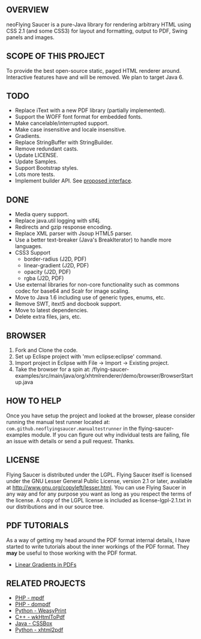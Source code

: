 OVERVIEW
--------
neoFlying Saucer is a pure-Java library for rendering arbitrary HTML 
using CSS 2.1 (and some CSS3) for layout and formatting, output to PDF, Swing panels
and images.

SCOPE OF THIS PROJECT
---------------------
To provide the best open-source static, paged HTML renderer around. Interactive features have and will be removed. We plan to target Java 6.

TODO
----
+ Replace iText with a new PDF library (partially implemented).
+ Support the WOFF font format for embedded fonts.
+ Make cancelable/interrupted support.
+ Make case insensitive and locale insensitive.
+ Gradients.
+ Replace StringBuffer with StringBuilder.
+ Remove redundant casts.
+ Update LICENSE.
+ Update Samples.
+ Support Bootstrap styles.
+ Lots more tests.
+ Implement builder API. See [proposed interface](/flying-saucer-core/src/main/java/org/xhtmlrenderer/service/HtmlRenderServiceConfigBuilder.java).

DONE
----
+ Media query support.
+ Replace java.util logging with slf4j.
+ Redirects and gzip response encoding.
+ Replace XML parser with Jsoup HTML5 parser.
+ Use a better text-breaker (Java's BreakIterator) to handle more languages.
+ CSS3 Support
  + border-radius (J2D, PDF)
  + linear-gradient (J2D, PDF)
  + opacity (J2D, PDF)
  + rgba (J2D, PDF)
+ Use external libraries for non-core functionality such as commons codec for base64 and Scalr for image scaling.
+ Move to Java 1.6 including use of generic types, enums, etc.
+ Remove SWT, itext5 and docbook support.
+ Move to latest dependencies.
+ Delete extra files, jars, etc.

BROWSER
-------
1. Fork and Clone the code.
2. Set up Eclispe project with 'mvn eclipse:eclipse' command.
3. Import project in Eclipse with File -> Import -> Existing project.
3. Take the browser for a spin at:
/flying-saucer-examples/src/main/java/org/xhtmlrenderer/demo/browser/BrowserStartup.java

HOW TO HELP
-----------
Once you have setup the project and looked at the browser, please consider running the manual test runner located at:
`com.github.neoflyingsaucer.manualtestrunner` in the flying-saucer-examples module. If you can figure out why individual
tests are failing, file an issue with details or send a pull request. Thanks.

LICENSE
-------
Flying Saucer is distributed under the LGPL.  Flying Saucer itself is licensed 
under the GNU Lesser General Public License, version 2.1 or later, available at
http://www.gnu.org/copyleft/lesser.html. You can use Flying Saucer in any
way and for any purpose you want as long as you respect the terms of the 
license. A copy of the LGPL license is included as license-lgpl-2.1.txt
in our distributions and in our source tree.

PDF TUTORIALS
-------------
As a way of getting my head around the PDF format internal details, I have started to write tutorials about the inner workings
of the PDF format. They **may** be useful to those working with the PDF format.
+ [Linear Gradients in PDFs](pdf-internals-tutorials/linear-gradients.md)


RELATED PROJECTS
----------------
+ [PHP - mpdf](http://mpdf.bpm1.com/)
+ [PHP - dompdf](https://github.com/dompdf/dompdf)
+ [Python - WeasyPrint](https://github.com/Kozea/WeasyPrint)
+ [C++ - wkHtmlToPdf](https://github.com/wkhtmltopdf/wkhtmltopdf)
+ [Java - CSSBox](http://cssbox.sourceforge.net/)
+ [Python - xhtml2pdf](https://github.com/chrisglass/xhtml2pdf)

